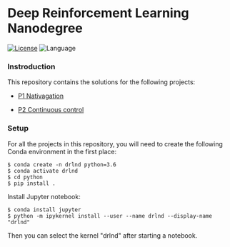 # Deep Reinforcement Learning Nanodegree

[![License](https://img.shields.io/github/license/zhujun98/DRL-ND)](https://github.com/zhujun98/DRL-ND)
![Language](https://img.shields.io/badge/language-python-blue)

### Instroduction

This repository contains the solutions for the following projects:

- [P1 Nativagation](./p1_navigation)

- [P2 Continuous control](/p2_continuous_control)

### Setup

For all the projects in this repository, you will need to create the following Conda environment in the first place:

```shell script
$ conda create -n drlnd python=3.6
$ conda activate drlnd
$ cd python
$ pip install .
```

Install Jupyter notebook:

```shell script
$ conda install jupyter
$ python -m ipykernel install --user --name drlnd --display-name "drlnd"
```

Then you can select the kernel "drlnd" after starting a notebook.
